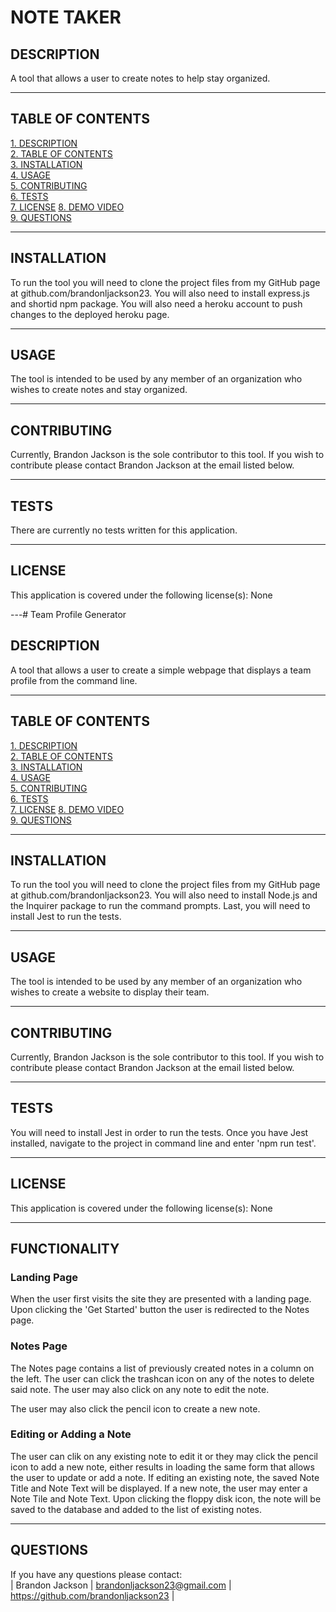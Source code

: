 # NOTE TAKER

## DESCRIPTION
A tool that allows a user to create notes to help stay organized.

---

## TABLE OF CONTENTS
[1. DESCRIPTION](#DESCRIPTION)  
[2. TABLE OF CONTENTS](#TABLE-OF-CONTENTS)  
[3. INSTALLATION](#INSTALLATION)  
[4. USAGE](#USAGE)  
[5. CONTRIBUTING](#CONTRIBUTING)  
[6. TESTS](#TESTS)  
[7. LICENSE](#LICENSE)
[8. DEMO VIDEO](#DEMO-VIDEO)  
[9. QUESTIONS](#QUESTIONS)  

---

## INSTALLATION
To run the tool you will need to clone the project files from my GitHub page at github.com/brandonljackson23. You will also need to install express.js and shortid npm package.  You will also need a heroku account to push changes to the deployed heroku page.

---

## USAGE
The tool is intended to be used by any member of an organization who wishes to create notes and stay organized.

---

## CONTRIBUTING
Currently, Brandon Jackson is the sole contributor to this tool.  If you wish to contribute please contact Brandon Jackson at the email listed below.

---

## TESTS
There are currently no tests written for this application.

---

## LICENSE
This application is covered under the following license(s): None

---# Team Profile Generator

## DESCRIPTION
A tool that allows a user to create a simple webpage that displays a team profile from the command line.

---

## TABLE OF CONTENTS
[1. DESCRIPTION](#DESCRIPTION)  
[2. TABLE OF CONTENTS](#TABLE-OF-CONTENTS)  
[3. INSTALLATION](#INSTALLATION)  
[4. USAGE](#USAGE)  
[5. CONTRIBUTING](#CONTRIBUTING)  
[6. TESTS](#TESTS)  
[7. LICENSE](#LICENSE)
[8. DEMO VIDEO](#DEMO-VIDEO)  
[9. QUESTIONS](#QUESTIONS)  

---

## INSTALLATION
To run the tool you will need to clone the project files from my GitHub page at github.com/brandonljackson23. You will also need to install Node.js and the Inquirer package to run the command prompts.  Last, you will need to install Jest to run the tests.

---

## USAGE
The tool is intended to be used by any member of an organization who wishes to create a website to display their team.

---

## CONTRIBUTING
Currently, Brandon Jackson is the sole contributor to this tool.  If you wish to contribute please contact Brandon Jackson at the email listed below.

---

## TESTS
You will need to install Jest in order to run the tests.  Once you have Jest installed, navigate to the project in command line and enter 'npm run test'.

---

## LICENSE
This application is covered under the following license(s): None

---

## FUNCTIONALITY
### Landing Page
When the user first visits the site they are presented with a landing page.  Upon clicking the 'Get Started' button the user is redirected to the Notes page.

### Notes Page
The Notes page contains a list of previously created notes in a column on the left.  The user can click the trashcan icon on any of the notes to delete said note.  The user may also click on any note to edit the note.

The user may also click the pencil icon to create a new note.

### Editing or Adding a Note
The user can clik on any existing note to edit it or they may click the pencil icon to add a new note, either results in loading the same form that allows the user to update or add a note.  If editing an existing note, the saved Note Title and Note Text will be displayed.  If a new note, the user may enter a Note Tile and Note Text.  Upon clicking the floppy disk icon, the note will be saved to the database and added to the list of existing notes.

---

## QUESTIONS
If you have any questions please contact:  
|  Brandon Jackson  |  brandonljackson23@gmail.com  |  <https://github.com/brandonljackson23>  |